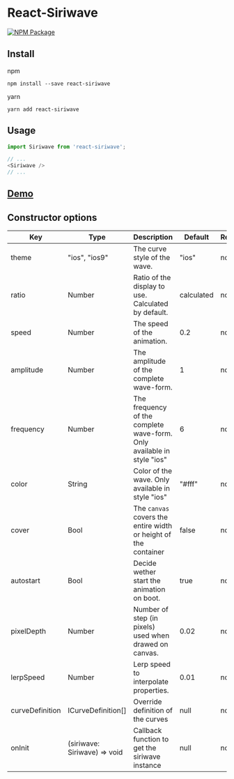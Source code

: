 # React-Siriwave

[![NPM Package](https://img.shields.io/npm/v/react-siriwave.svg)](https://www.npmjs.com/package/react-siriwave)

## Install
npm
```
npm install --save react-siriwave
```
yarn 
```
yarn add react-siriwave
```

## Usage
```javascript
import Siriwave from 'react-siriwave';

// ...
<Siriwave />
// ...

```

## [Demo](https://codesandbox.io/s/quirky-williams-m7ip0)

## Constructor options

| Key        | Type          | Description                                                            | Default    | Required |
| ---------- | ------------- | ---------------------------------------------------------------------- | ---------- | -------- |
| theme      | "ios", "ios9" | The curve style of the wave.                                                 | "ios"      | no       |
| ratio      | Number        | Ratio of the display to use. Calculated by default.                    | calculated | no       |
| speed      | Number        | The speed of the animation.                                            | 0.2        | no       |
| amplitude  | Number        | The amplitude of the complete wave-form.                               | 1          | no       |
| frequency  | Number        | The frequency of the complete wave-form. Only available in style "ios" | 6          | no       |
| color      | String        | Color of the wave. Only available in style "ios"                       | "#fff"     | no       |
| cover      | Bool          | The `canvas` covers the entire width or height of the container        | false      | no       |
| autostart  | Bool          | Decide wether start the animation on boot.                             | true      | no       |
| pixelDepth | Number        | Number of step (in pixels) used when drawed on canvas.                 | 0.02       | no       |
| lerpSpeed  | Number        | Lerp speed to interpolate properties.                                  | 0.01       | no       |
| curveDefinition  | ICurveDefinition[]        | Override definition of the curves                    | null       | no       |
| onInit  | (siriwave: Siriwave) => void       | Callback function to get the siriwave instance                    | null       | no       |
